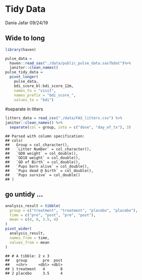 Tidy Data
================
Dania Jafar
09/24/19

## Wide to long

``` r
library(haven)

pulse_data = 
  haven::read_sas("./data/public_pulse_data.sas7bdat")%>% 
  janitor::clean_names() 
pulse_tidy_data = 
  pivot_longer(
    pulse_data, 
    bdi_score_bl:bdi_score_12m,
    names_to = "visit", 
    names_prefix = "bdi_score_",
    values_to = "bdi")
```

\#separate in litters

``` r
litters_data = read_csv("./data/FAS_litters.csv") %>% 
janitor::clean_names() %>% 
  separate(col = group, into = c("dose", "day_of_tx"), 3)
```

    ## Parsed with column specification:
    ## cols(
    ##   Group = col_character(),
    ##   `Litter Number` = col_character(),
    ##   `GD0 weight` = col_double(),
    ##   `GD18 weight` = col_double(),
    ##   `GD of Birth` = col_double(),
    ##   `Pups born alive` = col_double(),
    ##   `Pups dead @ birth` = col_double(),
    ##   `Pups survive` = col_double()
    ## )

## go untidy …

``` r
analysis_result = tibble(
  group = c("treatment", "treatment", "placebo", "placebo"),
  time = c("pre", "post", "pre", "post"),
  mean = c(4, 8, 3.5, 4)
)
pivot_wider(
  analysis_result,
  names_from = time,
  values_from = mean
)
```

    ## # A tibble: 2 x 3
    ##   group       pre  post
    ##   <chr>     <dbl> <dbl>
    ## 1 treatment   4       8
    ## 2 placebo     3.5     4
